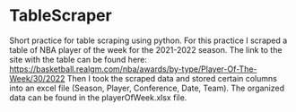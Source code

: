 # TableScraper
Short practice for table scraping using python.
For this practice I scraped a table of NBA player of the week for the 2021-2022 season. 
The link to the site with the table can be found here: https://basketball.realgm.com/nba/awards/by-type/Player-Of-The-Week/30/2022
Then I took the scraped data and stored certain columns into an excel file (Season, Player, Conference, Date, Team).
The organized data can be found in the playerOfWeek.xlsx file.
